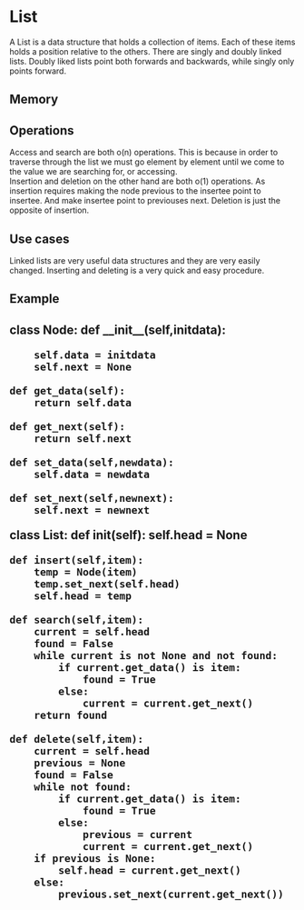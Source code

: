 <h1> List</h1>
<p1> A List is a data structure that holds a collection of items. Each of these items holds a position relative to the others. There are singly and doubly linked lists. Doubly liked lists point both forwards and backwards, while singly only points forward.  </p1>
<h2> Memory </h2>
<h2>Operations</h2>
<p1>Access and search are both o(n) operations. This is because in order to traverse through the list we must go element by element until we come to the value we are searching for, or accessing. <br/> Insertion and deletion on the other hand are both o(1) operations. As insertion requires making the node previous to the insertee point to insertee. And make insertee point to previouses next. Deletion is just the opposite of insertion. </p1>
<h2>Use cases</h2>
<p1> Linked lists are very useful data structures and they are very easily changed. Inserting and deleting is a very quick and easy procedure. </p1>
<h2> Example<h2>
  <p1>
class Node:
    def __init__(self,initdata):
    
        self.data = initdata 
        self.next = None 

    def get_data(self): 
        return self.data

    def get_next(self):
        return self.next

    def set_data(self,newdata):
        self.data = newdata

    def set_next(self,newnext):
        self.next = newnext
class List:
    def __init__(self):
        self.head = None
        
    def insert(self,item):
        temp = Node(item)
        temp.set_next(self.head)
        self.head = temp

    def search(self,item):
        current = self.head
        found = False
        while current is not None and not found:
            if current.get_data() is item:
                found = True
            else:
                current = current.get_next()
        return found

    def delete(self,item):
        current = self.head
        previous = None
        found = False
        while not found:
            if current.get_data() is item:
                found = True
            else:
                previous = current
                current = current.get_next()
        if previous is None:
            self.head = current.get_next()
        else:
            previous.set_next(current.get_next())
            
